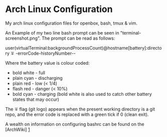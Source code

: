 Arch Linux Configuration
========================

My arch linux configuration files for openbox, bash, tmux & vim.


An Example of my two line bash prompt can be seen in "terminal-screenshot.png".
The prompt can be read as follows:

user(virtualTerminal:backgroundProcessCount)@hostname[battery]:directory ∓
\-errorCode-historyNumber--

Where the battery value is colour coded:
* bold white - full
* plain cyan - discharging
* plain red  - low (< 1/4)
* flash red  - danger (< 10%)
* bold cyan  - charging
(bold white is also used to catch other battery states that may occur)

The ∓ flag (git logo) appears when the present working directory is a git repo,
and the error code is replaced with a green tick if 0 (clean exit).

A wealth on information on configuring bashrc can be found on the [ArchWiki] [1]

[1]: https://wiki.archlinux.org/index.php/Color_Bash_Prompt


